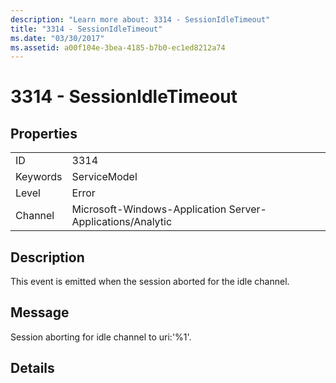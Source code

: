 ```yaml
---
description: "Learn more about: 3314 - SessionIdleTimeout"
title: "3314 - SessionIdleTimeout"
ms.date: "03/30/2017"
ms.assetid: a00f104e-3bea-4185-b7b0-ec1ed8212a74
---
```

# 3314 - SessionIdleTimeout

## Properties  
  
|||  
|-|-|  
|ID|3314|  
|Keywords|ServiceModel|  
|Level|Error|  
|Channel|Microsoft-Windows-Application Server-Applications/Analytic|  
  
## Description  

 This event is emitted when the session aborted for the idle channel.  
  
## Message  

 Session aborting for idle channel to uri:'%1'.  
  
## Details
